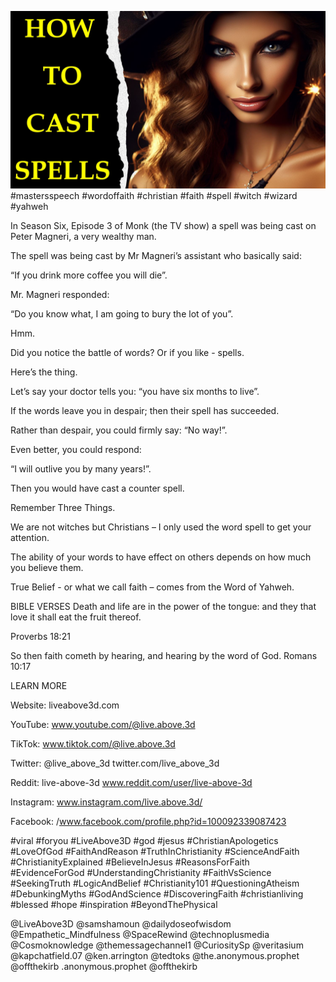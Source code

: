 ![Video cover image](./cover.jpg)
#mastersspeech #wordoffaith #christian #faith #spell #witch #wizard #yahweh

In Season Six, Episode 3 of Monk (the TV show) a spell was being cast on Peter Magneri, a very wealthy man.

The spell was being cast by Mr Magneri’s assistant who basically said:

“If you drink more coffee you will die”.

Mr. Magneri responded:

“Do you know what, I am going to bury the lot of you”.

Hmm.

Did you notice the battle of words? Or if you like - spells.

Here’s the thing.

Let’s say your doctor tells you: “you have six months to live”.

If the words leave you in despair; then their spell has succeeded.

Rather than despair, you could firmly say: “No way!”.

Even better, you could respond: 

“I will outlive you by many years!”. 

Then you would have cast a counter spell.

Remember Three Things.

We are not witches but Christians – I only used the word spell to get your attention.

The ability of your words to have effect on others depends on how much you believe them.

True Belief - or what we call faith – comes from the Word of Yahweh.


BIBLE VERSES
Death and life are in the power of the tongue: and they that love it shall eat the fruit thereof.

Proverbs 18:21

So then faith cometh by hearing, and hearing by the word of God.
Romans 10:17

LEARN MORE

Website: liveabove3d.com

YouTube: www.youtube.com/@live.above.3d

TikTok: www.tiktok.com/@live.above.3d

Twitter: @live_above_3d twitter.com/live_above_3d

Reddit: live-above-3d www.reddit.com/user/live-above-3d

Instagram: www.instagram.com/live.above.3d/

Facebook: /www.facebook.com/profile.php?id=100092339087423

#viral #foryou #LiveAbove3D #god #jesus #ChristianApologetics #LoveOfGod #FaithAndReason #TruthInChristianity #ScienceAndFaith #ChristianityExplained #BelieveInJesus #ReasonsForFaith #EvidenceForGod #UnderstandingChristianity #FaithVsScience #SeekingTruth #LogicAndBelief #Christianity101 #QuestioningAtheism #DebunkingMyths #GodAndScience #DiscoveringFaith #christianliving #blessed #hope #inspiration #BeyondThePhysical

@LiveAbove3D @samshamoun @dailydoseofwisdom @Empathetic_Mindfulness @SpaceRewind @technoplusmedia @Cosmoknowledge @themessagechannel1 @CuriositySp @veritasium @kapchatfield.07 @ken.arrington @tedtoks @the.anonymous.prophet @offthekirb
.anonymous.prophet @offthekirb

